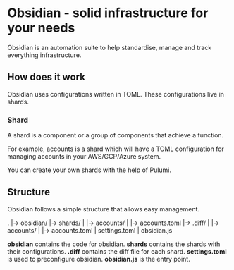 # Obsidian - solid infrastructure for your needs

Obsidian is an automation suite to help standardise, manage and track everything infrastructure.

## How does it work

Obsidian uses configurations written in TOML. These configurations live in shards.

### Shard

A shard is a component or a group of components that achieve a function.

For example, accounts is a shard which will have a TOML configuration for managing accounts in your AWS/GCP/Azure system.

You can create your own shards with the help of Pulumi.

## Structure

Obsidian follows a simple structure that allows easy management.

 .
 |-> obsidian/
 |-> shards/
 |		|-> accounts/
 |				|-> accounts.toml
 |-> .diff/
 |		|-> accounts/
 |				|-> accounts.toml
 | settings.toml
 | obsidian.js

**obsidian** contains the code for obsidian.
**shards** contains the shards with their configurations.
**.diff** contains the diff file for each shard.
**settings.toml** is used to preconfigure obsidian.
**obsidian.js** is the entry point.
